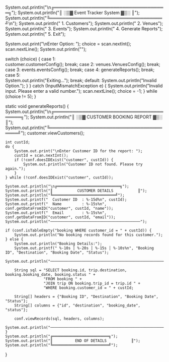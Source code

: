 System.out.println("\n╔════════════════════════════════════╗");
System.out.println("║          ░▒▓ Event Tracker System ▓▒░          ║");
System.out.println("╚════════════════════════════════════╝\n");
System.out.println("    1. Customers");
System.out.println("    2. Venues");
System.out.println("    3. Events");
System.out.println("    4. Generate Reports");
System.out.println("    5. Exit");
        
System.out.print("\nEnter Option: ");
choice = scan.nextInt();
scan.nextLine();
System.out.println("");

switch (choice) {
    case 1:  
        customer.customerConfig();
        break;
    case 2:
        venues.VenuesConfig();
        break;
    case 3:
        events.eventsConfig();
        break;
    case 4:
        generateReports();
        break;
    case 5:                      
        System.out.println("Exiting...");
        break;
    default:
        System.out.println("Invalid Option.");
}
} catch (InputMismatchException e) {
    System.out.println("Invalid input. Please enter a valid number.");
    scan.nextLine();
    choice = -1;
} while (choice != 5);
}

static void generateReports() {
    System.out.println("\n╔════════════════════════════════════════╗");
    System.out.println("║         ░▒▓ CUSTOMER BOOKING REPORT ▓▒░         ║");
    System.out.println("╚════════════════════════════════════════╝");
    customer.viewCustomers();

    int custId;
    do {
        System.out.print("\nEnter Customer ID for the report: ");
        custId = scan.nextInt();
        if (!conf.doesIDExist("customer", custId)) {
            System.out.println("Customer ID not found. Please try again.");
        }
    } while (!conf.doesIDExist("customer", custId));

    System.out.println("\n╔════════════════════════════╗");
    System.out.println("║           CUSTOMER DETAILS           ║");
    System.out.println("╚════════════════════════════╝");
    System.out.printf("  Customer ID  : %-15d%n", custId);
    System.out.printf("  Name         : %-15s%n", conf.getDataFromID("customer", custId, "name"));
    System.out.printf("  Email        : %-15s%n", conf.getDataFromID("customer", custId, "email"));
    System.out.println("────────────────────────────────────────");

    if (conf.isTableEmpty("booking WHERE customer_id = " + custId)) {
        System.out.println("No booking records found for this customer.");
    } else {
        System.out.println("Booking Details:");
        System.out.printf(" %-10s │ %-20s │ %-15s │ %-10s%n", "Booking ID", "Destination", "Booking Date", "Status");
        System.out.println("───────────────────────────────────────────────────────────────────────");

        String sql = "SELECT booking.id, trip.destination, booking.booking_date, booking.status " +
                     "FROM booking " +
                     "JOIN trip ON booking.trip_id = trip.id " +
                     "WHERE booking.customer_id = " + custId;

        String[] headers = {"Booking ID", "Destination", "Booking Date", "Status"};
        String[] columns = {"id", "destination", "booking_date", "status"};

        conf.viewRecords(sql, headers, columns);
        System.out.println("───────────────────────────────────────────────────────────────────────");
    }
    System.out.println("╔═════════════════════════╗");
    System.out.println("║          END OF DETAILS           ║");
    System.out.println("╚═════════════════════════╝");
}
